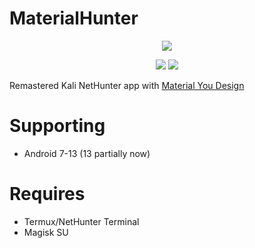 <h1>MaterialHunter</h1>
<p align="center">
  <img src="https://raw.githubusercontent.com/Mirivan/material_hunter/master/app/src/main/res/drawable/mh_logo.png">
</p>

<p align="center">
  <a href="https://materialhunterapp.t.me/"><img src="https://img.shields.io/badge/Telegram-Channel-blue.svg"></a>
  <img src="https://img.shields.io/github/repo-size/mirivan/material_hunter">
</p>

Remastered Kali NetHunter app with [Material You Design](https://m3.material.io/)

# Supporting
- Android 7-13 (13 partially now)

# Requires
- Termux/NetHunter Terminal
- Magisk SU
